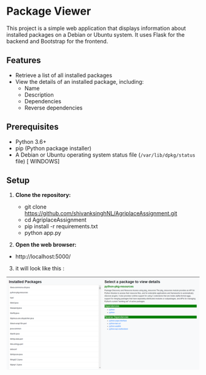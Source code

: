 # Package Viewer

This project is a simple web application that displays information about installed packages on a Debian or Ubuntu system. It uses Flask for the backend and Bootstrap for the frontend.

## Features

- Retrieve a list of all installed packages 
- View the details of an installed package, including:
  - Name
  - Description
  - Dependencies 
  - Reverse dependencies

## Prerequisites

- Python 3.6+
- pip (Python package installer)
- A Debian or Ubuntu operating system status file (`/var/lib/dpkg/status` file) [ WINDOWS]

## Setup

1. **Clone the repository:**

   - git clone https://github.com/shivanksinghNL/AgriplaceAssignment.git
   - cd AgriplaceAssignment
   - pip install -r requirements.txt
   - python app.py
2. **Open the web browser:**
- http://localhost:5000/

3. it will look like this :

  ![alt text](image.png)